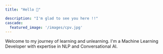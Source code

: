 ```yaml
---
title: "Hello 🌼"

description: "I'm glad to see you here !!"
cascade:
  featured_image: '/images/cpv.jpg'
---
```

Welcome to my journey of learning and unlearning. I'm a Machine Learning Developer with expertise in NLP and Conversational AI.